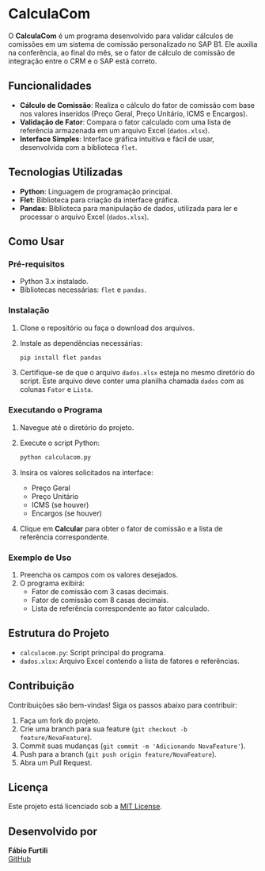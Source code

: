 # CalculaCom

O **CalculaCom** é um programa desenvolvido para validar cálculos de comissões em um sistema de comissão personalizado no SAP B1. Ele auxilia na conferência, ao final do mês, se o fator de cálculo de comissão de integração entre o CRM e o SAP está correto.

## Funcionalidades

- **Cálculo de Comissão**: Realiza o cálculo do fator de comissão com base nos valores inseridos (Preço Geral, Preço Unitário, ICMS e Encargos).
- **Validação de Fator**: Compara o fator calculado com uma lista de referência armazenada em um arquivo Excel (`dados.xlsx`).
- **Interface Simples**: Interface gráfica intuitiva e fácil de usar, desenvolvida com a biblioteca `flet`.

## Tecnologias Utilizadas

- **Python**: Linguagem de programação principal.
- **Flet**: Biblioteca para criação da interface gráfica.
- **Pandas**: Biblioteca para manipulação de dados, utilizada para ler e processar o arquivo Excel (`dados.xlsx`).

## Como Usar

### Pré-requisitos

- Python 3.x instalado.
- Bibliotecas necessárias: `flet` e `pandas`.

### Instalação

1. Clone o repositório ou faça o download dos arquivos.
2. Instale as dependências necessárias:

   ```bash
   pip install flet pandas

3. Certifique-se de que o arquivo `dados.xlsx` esteja no mesmo diretório do script. Este arquivo deve conter uma planilha chamada `dados` com as colunas `Fator` e `Lista`.

### Executando o Programa

1. Navegue até o diretório do projeto.
2. Execute o script Python:

   ```bash
   python calculacom.py
   ```

3. Insira os valores solicitados na interface:
   - Preço Geral
   - Preço Unitário
   - ICMS (se houver)
   - Encargos (se houver)

4. Clique em **Calcular** para obter o fator de comissão e a lista de referência correspondente.

### Exemplo de Uso

1. Preencha os campos com os valores desejados.
2. O programa exibirá:
   - Fator de comissão com 3 casas decimais.
   - Fator de comissão com 8 casas decimais.
   - Lista de referência correspondente ao fator calculado.

## Estrutura do Projeto

- `calculacom.py`: Script principal do programa.
- `dados.xlsx`: Arquivo Excel contendo a lista de fatores e referências.

## Contribuição

Contribuições são bem-vindas! Siga os passos abaixo para contribuir:

1. Faça um fork do projeto.
2. Crie uma branch para sua feature (`git checkout -b feature/NovaFeature`).
3. Commit suas mudanças (`git commit -m 'Adicionando NovaFeature'`).
4. Push para a branch (`git push origin feature/NovaFeature`).
5. Abra um Pull Request.

## Licença

Este projeto está licenciado sob a [MIT License](LICENSE).

## Desenvolvido por

**Fábio Furtili**  
[GitHub](https://github.com/fabiofurtili)
